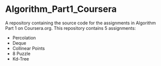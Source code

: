# Algorithm_Part1_Coursera
A repository containing the source code for the assignments in Algorithm Part 1 on Coursera.org.
This repository contains 5 assignments:
  - Percolation
  - Deque
  - Collinear Points
  - 8 Puzzle
  - Kd-Tree
